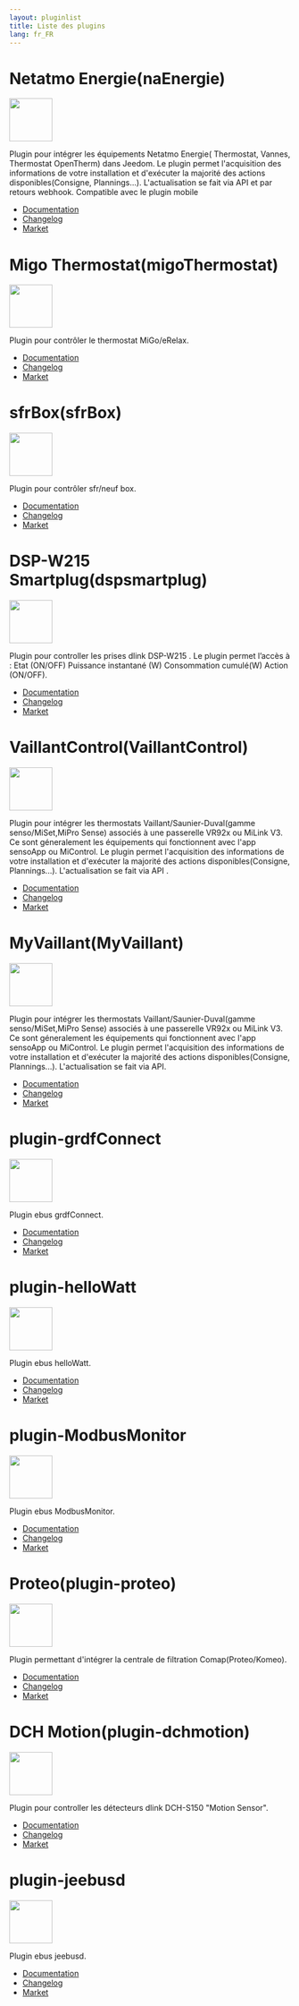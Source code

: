 ```yaml
---
layout: pluginlist
title: Liste des plugins
lang: fr_FR
---
```


# Netatmo Energie(naEnergie)

[<img width="77" src="{{site.market}}/filestore/market/plugin/images/naEnergie_icon.png">]({{site.baseurl}}/plugin-naEnergie/{{page.lang}})

Plugin pour intégrer les équipements Netatmo Energie( Thermostat, Vannes, Thermostat OpenTherm) dans Jeedom. Le plugin permet l'acquisition des informations de votre installation et d'exécuter la majorité des actions disponibles(Consigne, Plannings...). L'actualisation se fait via API et par retours webhook. Compatible avec le plugin mobile

- [Documentation]({{site.baseurl}}/plugin-naEnergie/{{page.lang}})
- [Changelog]({{site.baseurl}}/plugin-naEnergie/{{page.lang}}/changelog)
- <a href="{{site.market}}/index.php?v=d&plugin_id=3958" target="_blank">Market</a>

# Migo Thermostat(migoThermostat)

[<img width="77" src="{{site.market}}/filestore/market/plugin/images/migoThermostat_icon.png">]({{site.baseurl}}/plugin-migoThermostat/{{page.lang}})

Plugin pour contrôler le thermostat MiGo/eRelax.

- [Documentation]({{site.baseurl}}/plugin-migoThermostat/{{page.lang}})
- [Changelog]({{site.baseurl}}/plugin-migoThermostat/{{page.lang}}/changelog)
- <a href="{{site.market}}/index.php?v=d&plugin_id=3447" target="_blank">Market</a>

# sfrBox(sfrBox)

[<img width="77" src="{{site.market}}/filestore/market/plugin/images/sfrBox_icon.png">]({{site.baseurl}}/plugin-sfrBox/{{page.lang}})

Plugin pour contrôler sfr/neuf box.

- [Documentation]({{site.baseurl}}/plugin-sfrBox/{{page.lang}})
- [Changelog]({{site.baseurl}}/plugin-sfrBox/{{page.lang}}/changelog)
- <a href="{{site.market}}/index.php?v=d&plugin_id=3752" target="_blank">Market</a>

# DSP-W215 Smartplug(dspsmartplug)

[<img width="77" src="{{site.market}}/filestore/market/plugin/images/dspsmartplug_icon.png">]({{site.baseurl}}/plugin-dspsmartplug/{{page.lang}})

Plugin pour controller les prises dlink DSP-W215 . Le plugin permet l’accès à : Etat (ON/OFF) Puissance instantané (W) Consommation cumulé(W) Action (ON/OFF).

- [Documentation]({{site.baseurl}}/plugin-dspsmartplug/{{page.lang}})
- [Changelog]({{site.baseurl}}/plugin-dspsmartplug/{{page.lang}}/changelog)
- <a href="{{site.market}}/index.php?v=d&plugin_id=3442" target="_blank">Market</a>

# VaillantControl(VaillantControl)

[<img width="77" src="{{site.market}}/filestore/market/plugin/images/VaillantControl_icon.png">]({{site.baseurl}}/plugin-VaillantControl/{{page.lang}})

Plugin pour intégrer les thermostats Vaillant/Saunier-Duval(gamme senso/MiSet,MiPro Sense) associés à une passerelle VR92x ou MiLink V3. Ce sont géneralement les équipements qui fonctionnent avec l'app sensoApp ou MiControl. Le plugin permet l'acquisition des informations de votre installation et d'exécuter la majorité des actions disponibles(Consigne, Plannings...). L'actualisation se fait via API .

- [Documentation]({{site.baseurl}}/plugin-VaillantControl/{{page.lang}})
- [Changelog]({{site.baseurl}}/plugin-VaillantControl/{{page.lang}}/changelog)
- <a href="{{site.market}}/index.php?v=d&plugin_id=4299" target="_blank">Market</a>

# MyVaillant(MyVaillant)

[<img width="77" src="{{site.market}}/filestore/market/plugin/images/MyVaillant_icon.png">]({{site.baseurl}}/VaillantControl/{{page.lang}})

Plugin pour intégrer les thermostats Vaillant/Saunier-Duval(gamme senso/MiSet,MiPro Sense) associés à une passerelle VR92x ou MiLink V3. Ce sont géneralement les équipements qui fonctionnent avec l'app sensoApp ou MiControl. Le plugin permet l'acquisition des informations de votre installation et d'exécuter la majorité des actions disponibles(Consigne, Plannings...). L'actualisation se fait via API.

- [Documentation]({{site.baseurl}}/plugin-MyVaillant/{{page.lang}})
- [Changelog]({{site.baseurl}}/plugin-MyVaillant/{{page.lang}}/changelog)
- <a href="{{site.market}}/index.php?v=d&plugin_id=4404" target="_blank">Market</a>

# plugin-grdfConnect

[<img width="77" src="{{site.market}}/filestore/market/plugin/images/grdfConnect_icon.png">]({{site.baseurl}}/plugin-jeebusd/{{page.lang}})

Plugin ebus grdfConnect.

- [Documentation]({{site.baseurl}}/plugin-grdfConnect/{{page.lang}})
- [Changelog]({{site.baseurl}}/plugin-grdfConnect/{{page.lang}}/changelog)
- <a href="{{site.market}}/index.php?v=d&plugin_id=" target="_blank">Market</a>

# plugin-helloWatt

[<img width="77" src="{{site.market}}/filestore/market/plugin/images/helloWatt_icon.png">]({{site.baseurl}}/plugin-jeebusd/{{page.lang}})

Plugin ebus helloWatt.

- [Documentation]({{site.baseurl}}/plugin-helloWatt/{{page.lang}})
- [Changelog]({{site.baseurl}}/plugin-helloWatt/{{page.lang}}/changelog)
- <a href="{{site.market}}/index.php?v=d&plugin_id=" target="_blank">Market</a>

# plugin-ModbusMonitor

[<img width="77" src="{{site.market}}/filestore/market/plugin/images/ModbusMonitor_icon.png">]({{site.baseurl}}/plugin-jeebusd/{{page.lang}})

Plugin ebus ModbusMonitor.

- [Documentation]({{site.baseurl}}/plugin-ModbusMonitor/{{page.lang}})
- [Changelog]({{site.baseurl}}/plugin-ModbusMonitor/{{page.lang}}/changelog)
- <a href="{{site.market}}/index.php?v=d&plugin_id=" target="_blank">Market</a>

# Proteo(plugin-proteo)

[<img width="77" src="{{site.market}}/filestore/market/plugin/images/proteo_icon.png">]({{site.baseurl}}/plugin-proteo/{{page.lang}})

Plugin permettant d'intégrer la centrale de filtration Comap(Proteo/Komeo).

- [Documentation]({{site.baseurl}}/plugin-proteo/{{page.lang}})
- [Changelog]({{site.baseurl}}/plugin-proteo/{{page.lang}}/changelog)
- <a href="{{site.market}}/index.php?v=d&plugin_id=" target="_blank">Market</a>

# DCH Motion(plugin-dchmotion)

[<img width="77" src="{{site.market}}/filestore/market/plugin/images/dchmotion_icon.png">]({{site.baseurl}}/plugin-dchmotion/{{page.lang}})

Plugin pour controller les détecteurs dlink DCH-S150 "Motion Sensor". 

- [Documentation]({{site.baseurl}}/plugin-dchmotion/{{page.lang}})
- [Changelog]({{site.baseurl}}/plugin-dchmotion/{{page.lang}}/changelog)
- <a href="{{site.market}}/index.php?v=d&plugin_id=" target="_blank">Market</a>

# plugin-jeebusd

[<img width="77" src="{{site.market}}/filestore/market/plugin/images/jeebusd_icon.png">]({{site.baseurl}}/plugin-jeebusd/{{page.lang}})

Plugin ebus jeebusd.

- [Documentation]({{site.baseurl}}/plugin-jeebusd/{{page.lang}})
- [Changelog]({{site.baseurl}}/plugin-jeebusd/{{page.lang}}/changelog)
- <a href="{{site.market}}/index.php?v=d&plugin_id=" target="_blank">Market</a>
